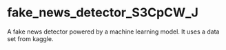# fake_news_detector_S3CpCW_J
A fake news detector powered by a machine learning model. It uses a data set from kaggle.
